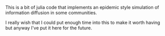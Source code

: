 This is a bit of julia code that implements an epidemic style simulation of information diffusion in some communities. 

I really wish that I could put enough time into this to make it worth having but anyway I've put it here for the future. 
